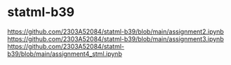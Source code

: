 # statml-b39
https://github.com/2303A52084/statml-b39/blob/main/assignment2.ipynb
https://github.com/2303A52084/statml-b39/blob/main/assignment3.ipynb
https://github.com/2303A52084/statml-b39/blob/main/assignment4_stml.ipynb
